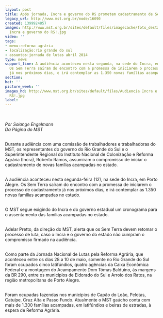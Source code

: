 ```yaml
---
layout: post
title: Após jornada, Incra e governo do RS prometem cadastramento de Sem Terra
legacy_url: http://www.mst.org.br/node/16090
created: 1399924857
images: http://www.mst.org.br/sites/default/files/imagecache/foto_destaque/Audiencia
  Incra e governo do RS!.jpg
video: ''
tags:
- menu:reforma agrária
- localização:rio grande do sul
- assuntos:jornada de lutas abril 2014
type: news
support_line: A audiência aconteceu nesta segunda, na sede do Incra, em Porto Alegre.
  Os Sem Terra saíram do encontro com a promessa de iniciarem o processo de cadastramento
  já nos próximos dias, e irá contemplar as 1.350 novas famílias acampadas no estado.
section: 
hat: ''
picture_week: ''
images_hd: http://www.mst.org.br/sites/default/files/Audiencia Incra e governo do
  RS!.jpg
label: 
---
```

<p><img style="margin: 10px;" src="http://www.mst.org.br/sites/default/files/Audiencia%20Incra%20e%20governo%20do%20RS.jpg" alt=""></p><p><em>Por Solange Engelmann<br>Da Página do MST</em></p><p><br>Durante audiência com uma comissão de trabalhadores e trabalhadoras do MST, os representantes do governo do Rio Grande do Sul e o Superintendente Regional do Instituto Nacional de Colonização e Reforma Agrária (Incra), Roberto Ramos, assumiram o compromisso de iniciar o cadastramento de novas famílias acampadas no estado.</p><p><br>A audiência aconteceu nesta segunda-feira (12), na sede do Incra, em Porto Alegre. Os Sem Terra saíram do encontro com a promessa de iniciarem o processo de cadastramento já nos próximos dias, e irá contemplar as 1.350 novas famílias acampadas no estado.</p><p><br>O MST segue exigindo do Incra e do governo estadual um cronograma para o assentamento das famílias acampadas no estado.&nbsp;</p><p><br>Adelar Pretto, da direção do MST, alerta que os Sem Terra devem retomar o processo de luta, caso o Incra e o governo do estado não cumpram o compromisso firmado na audiência.</p><p><br>Como parte da Jornada Nacional de Lutas pela Reforma Agrária, que aconteceu entre os dias 28 a 10 de maio, somente no Rio Grande do Sul foram ocupados cinco latifúndios, quatro agências da Caixa Econômica Federal e a montagem do Acampamento Dom Tómas Balduino, às margens da BR 290, entre os municípios de Eldorado do Sul e Arroio dos Ratos, na região metropolitana de Porto Alegre.</p><p><br>Foram ocupadas fazendas nos municípios de Capão do Leão, Pelotas, Catuípe, Cruz Alta e Passo Fundo. Atualmente o MST gaúcho conta com mais de 1.300 famílias acampadas, em latifúndios e beiras de estradas, à espera de Reforma Agrária.</p><div>&nbsp;</div>
